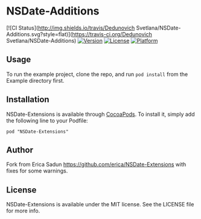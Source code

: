 # NSDate-Additions

[![CI Status](http://img.shields.io/travis/Dedunovich Svetlana/NSDate-Additions.svg?style=flat)](https://travis-ci.org/Dedunovich Svetlana/NSDate-Additions)
[![Version](https://img.shields.io/cocoapods/v/NSDate-Additions.svg?style=flat)](http://cocoadocs.org/docsets/NSDate-Additions)
[![License](https://img.shields.io/cocoapods/l/NSDate-Additions.svg?style=flat)](http://cocoadocs.org/docsets/NSDate-Additions)
[![Platform](https://img.shields.io/cocoapods/p/NSDate-Additions.svg?style=flat)](http://cocoadocs.org/docsets/NSDate-Additions)

## Usage

To run the example project, clone the repo, and run `pod install` from the Example directory first.

## Installation

NSDate-Extensions is available through [CocoaPods](http://cocoapods.org). To install
it, simply add the following line to your Podfile:

    pod "NSDate-Extensions"

## Author

Fork from Erica Sadun https://github.com/erica/NSDate-Extensions with fixes for some warnings.

## License

NSDate-Extensions is available under the MIT license. See the LICENSE file for more info.
